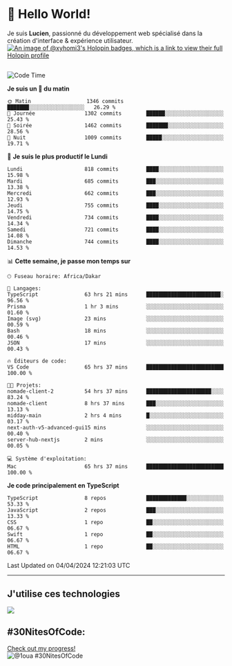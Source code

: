# 👋 Hello World!

Je suis **Lucien**, passionné du développement web spécialisé dans la création d'interface & expérience utilisateur.
[![An image of @xyhomi3's Holopin badges, which is a link to view their full Holopin profile](https://holopin.me/xyhomi3)](https://holopin.io/@xyhomi3)

##

<!--START_SECTION:waka-->
![Code Time](http://img.shields.io/badge/Code%20Time-832%20hrs%2037%20mins-blue)

**Je suis un 🐤 du matin** 

```text
🌞 Matin                  1346 commits        ███████░░░░░░░░░░░░░░░░░░   26.29 % 
🌆 Journée                1302 commits        ██████░░░░░░░░░░░░░░░░░░░   25.43 % 
🌃 Soirée                 1462 commits        ███████░░░░░░░░░░░░░░░░░░   28.56 % 
🌙 Nuit                   1009 commits        █████░░░░░░░░░░░░░░░░░░░░   19.71 % 
```
📅 **Je suis le plus productif le Lundi** 

```text
Lundi                    818 commits         ████░░░░░░░░░░░░░░░░░░░░░   15.98 % 
Mardi                    685 commits         ███░░░░░░░░░░░░░░░░░░░░░░   13.38 % 
Mercredi                 662 commits         ███░░░░░░░░░░░░░░░░░░░░░░   12.93 % 
Jeudi                    755 commits         ████░░░░░░░░░░░░░░░░░░░░░   14.75 % 
Vendredi                 734 commits         ████░░░░░░░░░░░░░░░░░░░░░   14.34 % 
Samedi                   721 commits         ████░░░░░░░░░░░░░░░░░░░░░   14.08 % 
Dimanche                 744 commits         ████░░░░░░░░░░░░░░░░░░░░░   14.53 % 
```


📊 **Cette semaine, je passe mon temps sur** 

```text
🕑︎ Fuseau horaire: Africa/Dakar

💬 Langages: 
TypeScript               63 hrs 21 mins      ████████████████████████░   96.56 % 
Prisma                   1 hr 3 mins         ░░░░░░░░░░░░░░░░░░░░░░░░░   01.60 % 
Image (svg)              23 mins             ░░░░░░░░░░░░░░░░░░░░░░░░░   00.59 % 
Bash                     18 mins             ░░░░░░░░░░░░░░░░░░░░░░░░░   00.46 % 
JSON                     17 mins             ░░░░░░░░░░░░░░░░░░░░░░░░░   00.43 % 

🔥 Éditeurs de code: 
VS Code                  65 hrs 37 mins      █████████████████████████   100.00 % 

🐱‍💻 Projets: 
nomade-client-2          54 hrs 37 mins      █████████████████████░░░░   83.24 % 
nomade-client            8 hrs 37 mins       ███░░░░░░░░░░░░░░░░░░░░░░   13.13 % 
midday-main              2 hrs 4 mins        █░░░░░░░░░░░░░░░░░░░░░░░░   03.17 % 
next-auth-v5-advanced-gui15 mins             ░░░░░░░░░░░░░░░░░░░░░░░░░   00.40 % 
server-hub-nextjs        2 mins              ░░░░░░░░░░░░░░░░░░░░░░░░░   00.05 % 

💻 Système d'exploitation: 
Mac                      65 hrs 37 mins      █████████████████████████   100.00 % 
```

**Je code principalement en TypeScript** 

```text
TypeScript               8 repos             █████████████░░░░░░░░░░░░   53.33 % 
JavaScript               2 repos             ███░░░░░░░░░░░░░░░░░░░░░░   13.33 % 
CSS                      1 repo              ██░░░░░░░░░░░░░░░░░░░░░░░   06.67 % 
Swift                    1 repo              ██░░░░░░░░░░░░░░░░░░░░░░░   06.67 % 
HTML                     1 repo              ██░░░░░░░░░░░░░░░░░░░░░░░   06.67 % 
```




 Last Updated on 04/04/2024 12:21:03 UTC
<!--END_SECTION:waka-->
---

## J'utilise ces technologies

<p align="left">
  <a href="https://skillicons.dev">
    <img src="https://skillicons.dev/icons?i=ts,js,md,scss,tailwind,react,redux,docker,express,astro,vite,nextjs,vercel,figma,ableton" />
  </a>
</p>

## #30NitesOfCode:
  [Check out my progress!](https://www.codedex.io/@1oua/30-nites-of-code)  
  ![@1oua #30NitesOfCode](https://www.codedex.io/api/petStatus?user=1oua)
